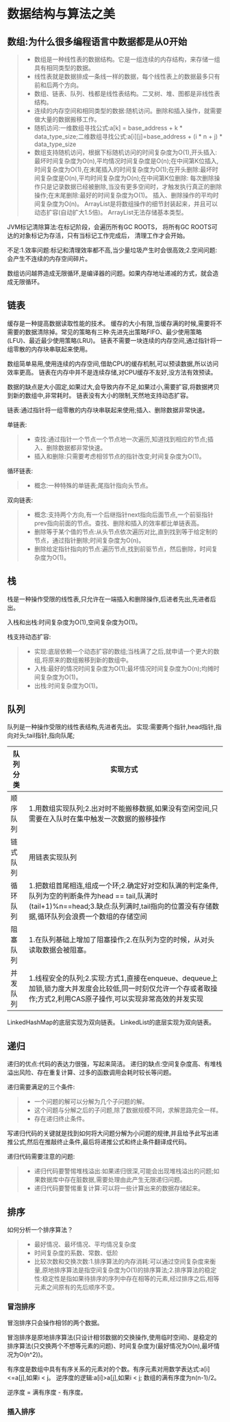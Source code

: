 # 数据结构与算法之美
## 数组:为什么很多编程语言中数据都是从0开始
>* 数组是一种线性表的数据结构。它是一组连续的内存结构，来存储一组具有相同类型的数据。
>* 线性表就是数据排成一条线一样的数据，每个线性表上的数据最多只有前和后两个方向。
>* 数组、链表、队列、栈都是线性表结构。二叉树、堆、图都是非线性表结构。
>* 连续的内存空间和相同类型的数据:随机访问。删除和插入操作，就需要做大量的数据搬移工作。
>* 随机访问:一维数组寻找公式:a[k] = base_address + k * data_type_size;二维数组寻找公式:a[i][j]=base_address + (i * n + j) * data_type_size
>* 数组支持随机访问，根据下标随机访问的时间复杂度为O(1),开头插入:最坏时间复杂度为O(n),平均情况时间复杂度是O(n);在中间第K位插入,
时间复杂度为O(1),在末尾插入的时间复杂度为O(1);在开头删除:最坏时间复杂度是O(n),平均时间复杂度为O(n);在中间第K位删除:
每次删除操作只是记录数据已经被删除,当没有更多空间时，才触发执行真正的删除操作;在末尾删除:最好的时间复杂度为O(1)。
插入、删除操作的平均时间复杂度为O(n)。
ArrayList是将数组操作的细节封装起来，并且可以动态扩容(自动扩大1.5倍)。
ArrayList无法存储基本类型。

JVM标记清除算法:在标记阶段，会遍历所有GC ROOTS，
将所有GC ROOTS可达的对象标记为存活，只有当标记工作完成后，
清理工作才会开始。

不足:1.效率问题:标记和清理效率都不高,当少量垃圾产生时会很高效;2.空间问题:会产生不连续的内存空间碎片。

数组访问越界造成无限循环,是编译器的问题。如果内存地址递减的方式，就会造成无限循环。

## 链表
缓存是一种提高数据读取性能的技术。
缓存的大小有限,当缓存满的时候,需要将不需要的数据清除掉。常见的策略有三种:先进先出策略FIFO、最少使用策略(LFU)、最近最少使用策略(LRU)。
链表不需要一块连续的内存空间,通过指针将一组零散的内存块串联起来使用。

数组简单易用,使用连续的内存空间,借助CPU的缓存机制,可以预读数据,所以访问效率更高。
链表在内存中并不是连续存储,对CPU缓存不友好,没方法有效预读。

数据的缺点是大小固定,如果过大,会导致内存不足,如果过小,需要扩容,将数据拷贝到新的数组中,非常耗时。
链表没有大小的限制,天然地支持动态扩容。

链表:通过指针将一组零散的内存块串联起来使用;插入、删除数据非常快速。

单链表:
>* 查找:通过指针一个节点一个节点地一次遍历,知道找到相应的节点;插入、删除数据都非常快速。
>* 插入和删除:只需要考虑相邻节点的指针改变;时间复杂度为O(1)。

循环链表:
>* 概念:一种特殊的单链表;尾指针指向头节点。

双向链表:
>* 概念:支持两个方向,有一个后继指针next指向后面节点,一个前驱指针prev指向前面的节点。查找、删除和插入的效率都比单链表高。
>* 删除等于某个值的节点:从头节点依次遍历对比,直到找到等于给定制的节点，通过指针删除;时间复杂度为O(n)。
>* 删除给定指针指向的节点:遍历节点,找到前驱节点，然后删除，时间复杂度为O(1)。

## 栈
栈是一种操作受限的线性表,只允许在一端插入和删除操作,后进者先出,先进者后出。

入栈和出栈:时间复杂度为O(1),空间复杂度为O(1)。

栈支持动态扩容:
>* 实现:底层依赖一个动态扩容的数组;当栈满了之后,就申请一个更大的数组,将原来的数组搬移到新的数组中。
>* 入栈:最好的情况时间复杂度为O(1);最坏情况时间复杂度为O(n);均摊时间复杂度为O(1)。
>* 出栈:时间复杂度为O(1)。


## 队列

队列是一种操作受限的线性表结构,先进者先出。
实现:需要两个指针,head指针,指向对头;tail指针,指向队尾;

|队列分类|实现方式|
|----|----|
|顺序队列|1.用数组实现队列;2.出对时不能搬移数据,如果没有空闲空间,只需要在入队时在集中触发一次数据的搬移操作|
|链式队列|用链表实现队列|
|循环队列|1.把数组首尾相连,组成一个环;2.确定好对空和队满的判定条件,队列为空的判断条件为head == tail,队满时(tail+1)%n==head;3.缺点:队列满时,tail指向的位置没有存储数据,循环队列会浪费一个数组的存储空间|
|阻塞队列|1.在队列基础上增加了阻塞操作;2.在队列为空的时候，从对头读取数据会被阻塞。|
|并发队列|1.线程安全的队列;2.实现:方式1,直接在enqueue、dequeue上加锁,锁力度大并发度会比较低,同一时刻仅允许一个存或者取操作;方式2,利用CAS原子操作,可以实现非常高效的并发实现|

LinkedHashMap的底层实现为双向链表。
LinkedList的底层实现为双向链表。

## 递归

递归的优点:代码的表达力很强，写起来简洁。
递归的缺点:空间复杂度高、有堆栈溢出风险、存在重复计算、过多的函数调用会耗时较长等问题。

递归需要满足的三个条件:
>* 一个问题的解可以分解为几个子问题的解。
>* 这个问题与分解之后的子问题,除了数据规模不同，求解思路完全一样。
>* 存在递归终止条件。

写递归代码的关键就是找到如何将大问题分解为小问题的规律,并且给予此写出递推公式,然后在推敲终止条件,最后将递推公式和终止条件翻译成代码。

递归代码需要注意的问题:
>* 递归代码要警惕堆栈溢出:如果递归很深,可能会出现堆栈溢出的问题;如果数据库中存在脏数据,需要处理由此产生无限递归问题。
>* 递归代码要警惕重复计算:可以将一些计算出来的数据存储起来。

## 排序
如何分析一个排序算法？
>* 最好情况、最坏情况、平均情况复杂度
>* 时间复杂度的系数、常数、低阶
>* 比较次数和交换次数:1.排序算法的内存消耗:可以通过空间复杂度来衡量,原地排序算法是指空间复杂度为O(1)的排序算法;2.排序算法的稳定性:稳定性是指如果待排序的序列中存在相等的元素,经过排序之后,相等元素之间原有的先后顺序不变。

### 冒泡排序
冒泡排序只会操作相邻的两个数据。

冒泡排序是原地排序算法(只设计相邻数据的交换操作,使用临时空间)、是稳定的排序算法(只交换两个不想等元素的问题)、时间复杂度为(最好情况为O(n),最坏情况为O(n^2))。

有序度是数组中具有有序关系的元素对的个数。有序元素对用数学表达式:a[i]<=a[j],如果i < j。
逆序度的逻辑:a[i]>a[j],如果i < j;
数组的满有序度为n(n-1)/2。

逆序度 = 满有序度 - 有序度。


### 插入排序










